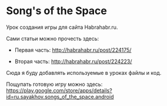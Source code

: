 Song's of the Space
===================

Урок создания игры для сайта Habrahabr.ru.

Сами статьи можно прочесть здесь:

* Первая часть: http://habrahabr.ru/post/224175/

* Вторая часть: http://habrahabr.ru/post/224223/

Сюда я буду добавлять используемые в уроках файлы и код.


Пощупать готовую игру можно здесь: https://play.google.com/store/apps/details?id=ru.sayakhov.songs_of_the_space.android
